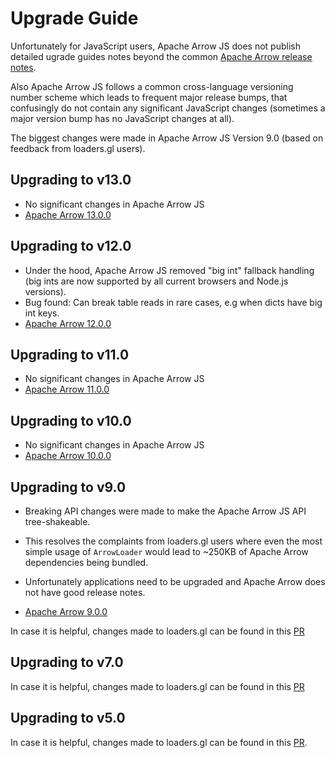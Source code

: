 # Upgrade Guide

Unfortunately for JavaScript users, Apache Arrow JS does not publish detailed ugrade guides notes beyond the common [Apache Arrow release notes](https://arrow.apache.org/release/).

Also Apache Arrow JS follows a common cross-language versioning number scheme which leads to frequent major release bumps, that confusingly do not contain any significant JavaScript changes (sometimes a major version bump has no JavaScript changes at all). 

The biggest changes were made in Apache Arrow JS Version 9.0 (based on feedback from loaders.gl users).

## Upgrading to v13.0

- No significant changes in Apache Arrow JS
- [Apache Arrow 13.0.0](https://arrow.apache.org/release/12.0.0.html)

## Upgrading to v12.0

- Under the hood, Apache Arrow JS removed "big int" fallback handling (big ints are now supported by all current browsers and Node.js versions).
- Bug found: Can break table reads in rare cases, e.g when dicts have big int keys.
- [Apache Arrow 12.0.0](https://arrow.apache.org/release/12.0.0.html)

## Upgrading to v11.0

- No significant changes in Apache Arrow JS
- [Apache Arrow 11.0.0](https://arrow.apache.org/release/11.0.0.html)

## Upgrading to v10.0

- No significant changes in Apache Arrow JS
- [Apache Arrow 10.0.0](https://arrow.apache.org/release/10.0.0.html)

## Upgrading to v9.0

- Breaking API changes were made to make the Apache Arrow JS API tree-shakeable. 
- This resolves the complaints from loaders.gl users where even the most simple usage of `ArrowLoader` would lead to ~250KB of Apache Arrow dependencies being bundled.
- Unfortunately applications need to be upgraded and Apache Arrow does not have good release notes.

- [Apache Arrow 9.0.0](https://arrow.apache.org/release/10.0.0.html)

In case it is helpful, changes made to loaders.gl can be found in this [PR](https://github.com/visgl/loaders.gl/pull/2276/files)

## Upgrading to v7.0

In case it is helpful, changes made to loaders.gl can be found in this [PR](https://github.com/visgl/loaders.gl/pull/1931/files)

## Upgrading to v5.0

In case it is helpful, changes made to loaders.gl can be found in this [PR](https://github.com/visgl/loaders.gl/pull/1753/files).
